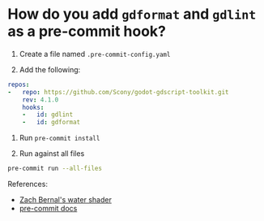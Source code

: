 # How do you add `gdformat` and `gdlint` as a pre-commit hook?

1. Create a file named `.pre-commit-config.yaml`

1. Add the following:

```yaml
repos:
-   repo: https://github.com/Scony/godot-gdscript-toolkit.git
    rev: 4.1.0
    hooks:
    -   id: gdlint
    -   id: gdformat
```

1. Run `pre-commit install`

1. Run against all files

```zsh
pre-commit run --all-files
```

References:

- [Zach Bernal's water shader](https://github.com/Chrisknyfe/boujie_water_shader/blob/25f3c2da458e0a4f65bdb5903dc068b050930c06/.pre-commit-config.yaml#L4)
- [pre-commit docs](https://pre-commit.com/)
